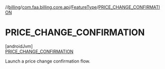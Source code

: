 //[billing](../../../../index.md)/[com.faa.billing.core.api](../../index.md)/[FeatureType](../index.md)/[PRICE_CHANGE_CONFIRMATION](index.md)

# PRICE_CHANGE_CONFIRMATION

[androidJvm]\
[PRICE_CHANGE_CONFIRMATION](index.md)

Launch a price change confirmation flow.
